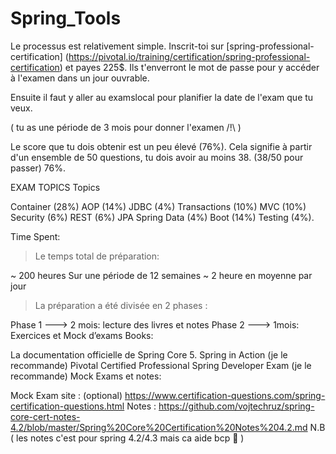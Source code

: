 # Spring_Tools
Le processus est relativement simple. Inscrit-toi sur [spring-professional-certification] (https://pivotal.io/training/certification/spring-professional-certification) et payes 225$. Ils t'enverront le mot de passe pour y accéder à l'examen dans un jour ouvrable.

Ensuite il faut y aller au examslocal pour planifier la date de l'exam que tu veux.

( tu as une période de 3 mois pour donner l'examen /!\ )

Le score que tu dois obtenir est un peu élevé (76%). Cela signifie à partir d'un ensemble de 50 questions, tu dois avoir au moins 38. (38/50 pour passer) 76%.


EXAM TOPICS Topics

Container (28%)
AOP (14%)
JDBC (4%)
Transactions (10%)
MVC (10%)
Security (6%)
REST (6%)
JPA Spring Data (4%)
Boot (14%)
Testing (4%).

Time Spent:

> Le temps total de préparation:

~ 200 heures
Sur une période de 12 semaines
~ 2 heure en moyenne par jour
> La préparation a été divisée en 2 phases :

Phase 1 ---> 2 mois: lecture des livres et notes
Phase 2 ---> 1mois: Exercices et Mock d’exams
Books:

La documentation officielle de Spring Core 5.
Spring in Action (je le recommande)
Pivotal Certified Professional Spring Developer Exam (je le recommande)
Mock Exams et notes:

Mock Exam site : (optional) https://www.certification-questions.com/spring-certification-questions.html
Notes : https://github.com/vojtechruz/spring-core-cert-notes-4.2/blob/master/Spring%20Core%20Certification%20Notes%204.2.md
N.B ( les notes c'est pour spring 4.2/4.3 mais ca aide bcp 🙂 )
